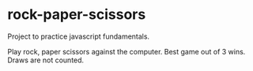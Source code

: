 # rock-paper-scissors
Project to practice javascript fundamentals. 

Play rock, paper scissors against the computer. Best game out of 3 wins. Draws are not counted. 
